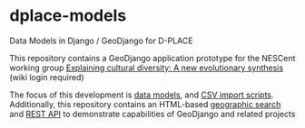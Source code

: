 dplace-models
=============

Data Models in Django / GeoDjango for D-PLACE 

This repository contains a GeoDjango application prototype for the NESCent working group [Explaining cultural diversity: A new evolutionary synthesis](http://evolutionary-synthesis.wikispaces.com) (wiki login required)

The focus of this development is [data models](dplace_app/models.py), and [CSV import scripts](dplace_app/load.py).  Additionally, this repository contains an HTML-based [geographic search](dplace_app/views.py) and [REST API](dplace_app/api_views.py) to demonstrate capabilities of GeoDjango and related projects
